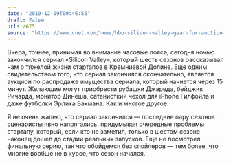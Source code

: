 ```yaml
---
date: "2019-12-09T09:46:55"
draft: False
url: /675
source: "https://www.cnet.com/news/hbo-silicon-valley-gear-for-auction-pied-piper-badges-gilfoyles-satan-iphone-case/"
---
```


Вчера, точнее, принимая во внимание часовые пояса, сегодня ночью закончился сериал «Silicon Valley», который шесть сезонов рассказывал нам о тяжелой жизни стартапов в Кремниевой Долине. Еще одним свидетельством того, что сериал закончился окончательно, является аукцион по распродаже имущества сериала, который начнется через 15 минут. Желающие могут приобрести рубашки Джареда, бейджик Ричарда, монитор Динеша, сатанисткий чехол для iPhone Гилфойла и даже футболки Эрлиха Бахмана. Как и многое другое.

Я не очень жалею, что сериал закончился — последние пару сезонов сценаристы явно напрягались, придумывая очередные проблемы стартапу, который, если кто не заметил, только в шестом сезоне наконец дошел до стадии реальных запусков. Еще не посмотрел финальную серию, так что обойдемся без спойлеров — тем более, что многие вообще не в курсе, что сезон начался.
